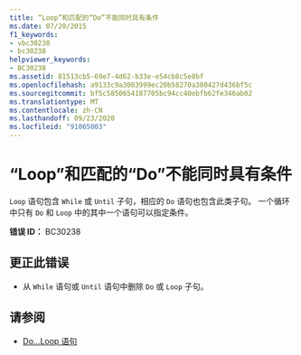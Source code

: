 ```yaml
---
title: “Loop”和匹配的“Do”不能同时具有条件
ms.date: 07/20/2015
f1_keywords:
- vbc30238
- bc30238
helpviewer_keywords:
- BC30238
ms.assetid: 81513cb5-69e7-4d62-b33e-e54cb8c5e8bf
ms.openlocfilehash: a9133c9a3003999ec20b58270a380427d436bf5c
ms.sourcegitcommit: bf5c5850654187705bc94cc40ebfb62fe346ab02
ms.translationtype: MT
ms.contentlocale: zh-CN
ms.lasthandoff: 09/23/2020
ms.locfileid: "91065003"
---
```

# <a name="loop-cannot-have-a-condition-if-matching-do-has-one"></a>“Loop”和匹配的“Do”不能同时具有条件

`Loop` 语句包含 `While` 或 `Until` 子句，相应的 `Do` 语句也包含此类子句。 一个循环中只有 `Do` 和 `Loop` 中的其中一个语句可以指定条件。  
  
 **错误 ID：** BC30238  
  
## <a name="to-correct-this-error"></a>更正此错误  
  
- 从 `While` 语句或 `Until` 语句中删除 `Do` 或 `Loop` 子句。  
  
## <a name="see-also"></a>请参阅

- [Do...Loop 语句](../language-reference/statements/do-loop-statement.md)
